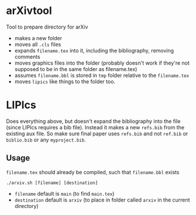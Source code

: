 # arXivtool
Tool to prepare directory for arXiv

* makes a new folder 
* moves all `.cls` files
* expands `filename.tex` into it, including the bibliography, removing comments
* moves graphics files into the folder (probably doesn't work if they're not supposed to be in the same folder as filename.tex) 
* assumes `filename.bbl` is stored in `tmp` folder relative to the `filename.tex`
* moves `lipics` like things to the folder too.


# LIPIcs

Does everything above, but doesn't expand the bibliography into the file (since LIPIcs requires a bib file). 
Instead it makes a new `refs.bib` from the existing aux file. So make sure final paper uses `refs.bib` and not `ref.bib` or `biblio.bib` or any `myproject.bib`.

Usage
-----

`filename.tex` should already be compiled, such that `filename.bbl` exists

`./arxiv.sh [filename] [destination]`


* `filename` default is `main` (to find `main.tex`)
* `destination` default is `arxiv` (to place in folder called `arxiv`  in the current directory)

